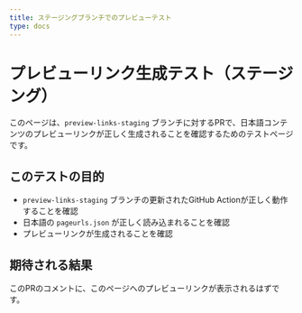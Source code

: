 ```yaml
---
title: ステージングブランチでのプレビューテスト
type: docs
---
```


# プレビューリンク生成テスト（ステージング）

このページは、`preview-links-staging` ブランチに対するPRで、日本語コンテンツのプレビューリンクが正しく生成されることを確認するためのテストページです。

## このテストの目的

- `preview-links-staging` ブランチの更新されたGitHub Actionが正しく動作することを確認
- 日本語の `pageurls.json` が正しく読み込まれることを確認
- プレビューリンクが生成されることを確認

## 期待される結果

このPRのコメントに、このページへのプレビューリンクが表示されるはずです。